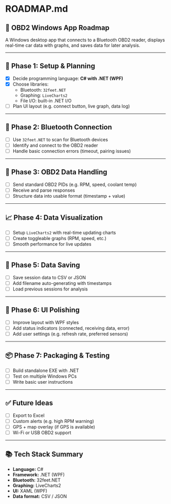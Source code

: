 ﻿# ROADMAP.md

## 🚗 OBD2 Windows App Roadmap

A Windows desktop app that connects to a Bluetooth OBD2 reader, displays real-time car data with graphs, and saves data for later analysis.

---

## 🏁 Phase 1: Setup & Planning

- [x] Decide programming language: **C# with .NET (WPF)**
- [x] Choose libraries:
  - Bluetooth: `32feet.NET`
  - Graphing: `LiveCharts2`
  - File I/O: built-in .NET I/O
- [ ] Plan UI layout (e.g. connect button, live graph, data log)

---

## 🔌 Phase 2: Bluetooth Connection

- [ ] Use `32feet.NET` to scan for Bluetooth devices
- [ ] Identify and connect to the OBD2 reader
- [ ] Handle basic connection errors (timeout, pairing issues)

---

## 🧪 Phase 3: OBD2 Data Handling

- [ ] Send standard OBD2 PIDs (e.g. RPM, speed, coolant temp)
- [ ] Receive and parse responses
- [ ] Structure data into usable format (timestamp + value)

---

## 📈 Phase 4: Data Visualization

- [ ] Setup `LiveCharts2` with real-time updating charts
- [ ] Create toggleable graphs (RPM, speed, etc.)
- [ ] Smooth performance for live updates

---

## 💾 Phase 5: Data Saving

- [ ] Save session data to CSV or JSON
- [ ] Add filename auto-generating with timestamps
- [ ] Load previous sessions for analysis

---

## 🧼 Phase 6: UI Polishing

- [ ] Improve layout with WPF styles
- [ ] Add status indicators (connected, receiving data, error)
- [ ] Add user settings (e.g. refresh rate, preferred sensors)

---

## 📦 Phase 7: Packaging & Testing

- [ ] Build standalone EXE with .NET
- [ ] Test on multiple Windows PCs
- [ ] Write basic user instructions

---

## ✅ Future Ideas

- [ ] Export to Excel
- [ ] Custom alerts (e.g. high RPM warning)
- [ ] GPS + map overlay (if GPS is available)
- [ ] Wi-Fi or USB OBD2 support

---

## 📚 Tech Stack Summary

- **Language:** C#
- **Framework:** .NET (WPF)
- **Bluetooth:** 32feet.NET
- **Graphing:** LiveCharts2
- **UI:** XAML (WPF)
- **Data format:** CSV / JSON

